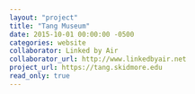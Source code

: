 ```yaml
---
layout: "project"
title: "Tang Museum"
date: 2015-10-01 00:00:00 -0500
categories: website
collaborator: Linked by Air
collaborator_url: http://www.linkedbyair.net
project_url: https://tang.skidmore.edu
read_only: true
---
```

